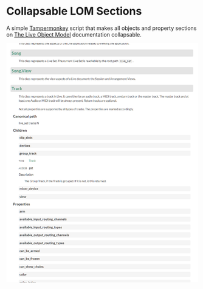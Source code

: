 # Collapsable LOM Sections

A simple [Tampermonkey](https://www.tampermonkey.net/) script that makes all objects and property sections on [The Live Object Model](https://docs.cycling74.com/max8/vignettes/live_object_model) documentation collapsable.

![Screenshot](https://github.com/Daloupe/collapsable-lom-sections/blob/master/img/screenshot.png "Screenshot")
